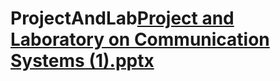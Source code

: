 # ProjectAndLab[Project and Laboratory on Communication Systems (1).pptx](https://github.com/simoneriggi92/ProjectAndLab/files/9210087/Project.and.Laboratory.on.Communication.Systems.1.pptx)
